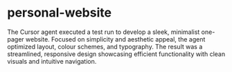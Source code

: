 # personal-website
The Cursor agent executed a test run to develop a sleek, minimalist one-pager website. Focused on simplicity and aesthetic appeal, the agent optimized layout, colour schemes, and typography. The result was a streamlined, responsive design showcasing efficient functionality with clean visuals and intuitive navigation.
